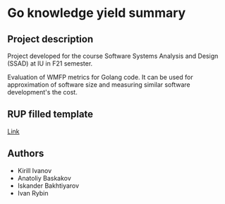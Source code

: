 # Go knowledge yield summary

## Project description
Project developed for the course Software Systems Analysis and Design (SSAD) at IU in F21 semester.

Evaluation of WMFP metrics for Golang code. It can be used for approximation of software size and measuring similar software development's the cost.


## RUP filled template
[Link](https://docs.google.com/document/d/1su-LKhZ33DbZ898iwvInVrTbZTy12idO/edit?usp=sharing&ouid=106194539643127537689&rtpof=true&sd=true)

## Authors
* Kirill Ivanov
* Anatoliy Baskakov
* Iskander Bakhtiyarov
* Ivan Rybin
